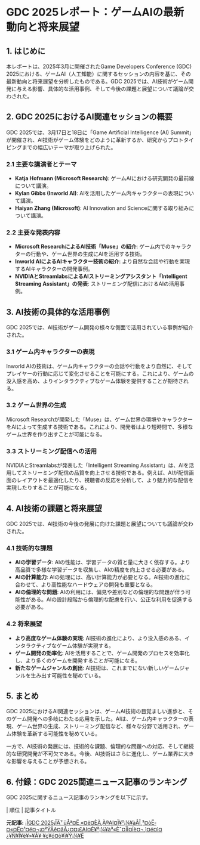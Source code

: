 # GDC 2025レポート：ゲームAIの最新動向と将来展望

## 1. はじめに

本レポートは、2025年3月に開催されたGame Developers Conference (GDC) 2025における、ゲームAI（人工知能）に関するセッションの内容を基に、その最新動向と将来展望を分析したものである。GDC 2025では、AI技術がゲーム開発に与える影響、具体的な活用事例、そして今後の課題と展望について議論が交わされた。

## 2. GDC 2025におけるAI関連セッションの概要

GDC 2025では、3月17日と18日に「Game Artificial Intelligence (AI) Summit」が開催され、AI技術がゲーム体験をどのように革新するか、研究からプロトタイピングまでの幅広いテーマが取り上げられた。

### 2.1 主要な講演者とテーマ

* **Katja Hofmann (Microsoft Research)**: ゲームAIにおける研究開発の最前線について講演。
* **Kylan Gibbs (Inworld AI)**: AIを活用したゲーム内キャラクターの表現について講演。
* **Haiyan Zhang (Microsoft)**: AI Innovation and Scienceに関する取り組みについて講演。

### 2.2 主要な発表内容

* **Microsoft ResearchによるAI技術「Muse」の紹介**: ゲーム内でのキャラクターの行動や、ゲーム世界の生成にAIを活用する技術。
* **Inworld AIによるAIキャラクター技術の紹介**: より自然な会話や行動を実現するAIキャラクターの開発事例。
* **NVIDIAとStreamlabsによるAIストリーミングアシスタント「Intelligent Streaming Assistant」の発表**: ストリーミング配信におけるAIの活用事例。

## 3. AI技術の具体的な活用事例

GDC 2025では、AI技術がゲーム開発の様々な側面で活用されている事例が紹介された。

### 3.1 ゲーム内キャラクターの表現

Inworld AIの技術は、ゲーム内キャラクターの会話や行動をより自然に、そしてプレイヤーの行動に応じて変化させることを可能にする。これにより、ゲームの没入感を高め、よりインタラクティブなゲーム体験を提供することが期待される。

### 3.2 ゲーム世界の生成

Microsoft Researchが開発した「Muse」は、ゲーム世界の環境やキャラクターをAIによって生成する技術である。これにより、開発者はより短時間で、多様なゲーム世界を作り出すことが可能になる。

### 3.3 ストリーミング配信への活用

NVIDIAとStreamlabsが発表した「Intelligent Streaming Assistant」は、AIを活用してストリーミング配信の品質を向上させる技術である。例えば、AIが配信画面のレイアウトを最適化したり、視聴者の反応を分析して、より魅力的な配信を実現したりすることが可能になる。

## 4. AI技術の課題と将来展望

GDC 2025では、AI技術の今後の発展に向けた課題と展望についても議論が交わされた。

### 4.1 技術的な課題

* **AIの学習データ**: AIの性能は、学習データの質と量に大きく依存する。より高品質で多様な学習データを収集し、AIの精度を向上させる必要がある。
* **AIの計算能力**: AIの処理には、高い計算能力が必要となる。AI技術の進化に合わせて、より高性能なハードウェアの開発も重要となる。
* **AIの倫理的な問題**: AIの利用には、偏見や差別などの倫理的な問題が伴う可能性がある。AIの設計段階から倫理的な配慮を行い、公正な利用を促進する必要がある。

### 4.2 将来展望

* **より高度なゲーム体験の実現**: AI技術の進化により、より没入感のある、インタラクティブなゲーム体験が実現する。
* **ゲーム開発の効率化**: AIを活用することで、ゲーム開発のプロセスを効率化し、より多くのゲームを開発することが可能になる。
* **新たなゲームジャンルの創出**: AI技術は、これまでにない新しいゲームジャンルを生み出す可能性を秘めている。

## 5. まとめ

GDC 2025におけるAI関連セッションは、ゲームAI技術の目覚ましい進歩と、そのゲーム開発への多岐にわたる応用を示した。AIは、ゲーム内キャラクターの表現、ゲーム世界の生成、ストリーミング配信など、様々な分野で活用され、ゲーム体験を革新する可能性を秘めている。

一方で、AI技術の発展には、技術的な課題、倫理的な問題への対応、そして継続的な研究開発が不可欠である。今後、AI技術はさらに進化し、ゲーム業界に大きな影響を与えることが予想される。

## 6. 付録：GDC 2025関連ニュース記事のランキング

GDC 2025に関するニュース記事のランキングを以下に示す。

| 順位 | 記事タイトル 

**元記事:** [¡ÎGDC 2025¡ÏÄ¹´üÅª¤Ë¸«¤ë¤ÈÀ¸À®AI¤Ï¥²¡¼¥àÂÎ¸³¤òË­¤«¤Ë¤¹¤ë¤¬¡¤²ÝÂê¤âÂ¿¤¤¡£AI¤È¥²¡¼¥à³«È¯¤ÎÌ¤Íè¤¬¸ì¤é¤ì¤¿¥Ñ¥Í¥ë¥»¥Ã¥·¥ç¥ó¤ò¥ì¥Ý¡¼¥È](https://www.4gamer.net/games/999/G999905/20250318026/)